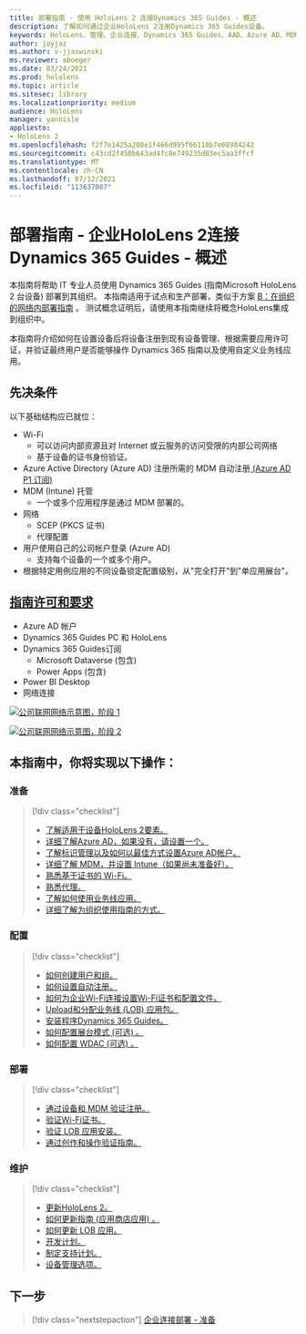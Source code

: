 ```yaml
---
title: 部署指南 - 使用 HoloLens 2 连接Dynamics 365 Guides - 概述
description: 了解如何通过企业HoloLens 2注册Dynamics 365 Guides设备。
keywords: HoloLens、管理、企业连接、Dynamics 365 Guides、AAD、Azure AD、MDM、移动设备管理
author: joyjaz
ms.author: v-jjaswinski
ms.reviewer: aboeger
ms.date: 03/24/2021
ms.prod: hololens
ms.topic: article
ms.sitesec: library
ms.localizationpriority: medium
audience: HoloLens
manager: yannisle
appliesto:
- HoloLens 2
ms.openlocfilehash: f2f7e1425a208e1f466d995f66118b7e68984242
ms.sourcegitcommit: c43cd2f450b643ad4fc8e749235d03ec5aa3ffcf
ms.translationtype: MT
ms.contentlocale: zh-CN
ms.lasthandoff: 07/12/2021
ms.locfileid: "113637007"
---
```

# <a name="deployment-guide---corporate-connected-hololens-2-with-dynamics-365-guides---overview"></a>部署指南 - 企业HoloLens 2连接Dynamics 365 Guides - 概述

本指南将帮助 IT 专业人员使用 Dynamics 365 Guides (指南Microsoft HoloLens 2 台设备) 部署到其组织。 本指南适用于试点和生产部署，类似于方案 [B：在组织的网络内部署指南](/hololens/common-scenarios#scenario-b-deploy-inside-your-organizations-network) 。 测试概念证明后，请使用本指南继续将概念HoloLens集成到组织中。

本指南将介绍如何在设置设备后将设备注册到现有设备管理、根据需要应用许可证，并验证最终用户是否能够操作 Dynamics 365 指南以及使用自定义业务线应用。 

## <a name="prerequisites"></a>先决条件

以下基础结构应已就位：
- Wi-Fi
    - 可以访问内部资源且对 Internet 或云服务的访问受限的内部公司网络
    - 基于设备的证书身份验证。
- Azure Active Directory (Azure AD) 注册所需的 MDM 自动注册[ (Azure AD P1 订阅) ](/azure/active-directory/fundamentals/active-directory-whatis)
- MDM (Intune) 托管
    - 一个或多个应用程序是通过 MDM 部署的。
- 网络 
    - SCEP (PKCS 证书) 
    - 代理配置
- 用户使用自己的公司帐户登录 (Azure AD) 
    - 支持每个设备的一个或多个用户。
- 根据特定用例应用的不同设备锁定配置级别，从"完全打开"到"单应用展台"。

## <a name="guides-licensing-and-requirements"></a>[指南许可和要求](/dynamics365/mixed-reality/guides/requirements#licensing-and-product-requirements)

- Azure AD 帐户
- Dynamics 365 Guides PC 和 HoloLens
- Dynamics 365 Guides订阅
    - Microsoft Dataverse (包含) 
    - Power Apps (包含) 
- Power BI Desktop
- 网络连接

[![公司联网网络示意图，阶段 1 ](./images/deployment-guides-revised-scenario-b-01-1.png)](./images/deployment-guides-revised-scenario-b-01-1.png#lightbox)

[![公司联网网络示意图，阶段 2 ](./images/deployment-guides-revised-scenario-b-02-1.png)](./images/deployment-guides-revised-scenario-b-02-1.png#lightbox)

## <a name="in-this-guide-you-will"></a>本指南中，你将实现以下操作：
### <a name="prepare"></a>准备
> [!div class="checklist"]
>- [了解适用于设备HoloLens 2要素。](hololens2-corp-connected-prepare.md#infrastructure-essentials)
>- [详细了解Azure AD，如果没有，请设置一个。](hololens2-corp-connected-prepare.md#azure-active-directory)
>- [了解标识管理以及如何以最佳方式设置Azure AD帐户。](hololens2-corp-connected-prepare.md#identity-management)
>- [详细了解 MDM，并设置 Intune（如果尚未准备好）。](hololens2-corp-connected-prepare.md#mobile-device-management)
>- [熟悉基于证书的 Wi-Fi。](hololens2-corp-connected-prepare.md#certificates)
>- [熟悉代理。](hololens2-corp-connected-prepare.md#proxy)
>- [了解如何使用业务线应用。](hololens2-corp-connected-prepare.md#line-of-business-apps)
>- [详细了解为组织使用指南的方式。](hololens2-corp-connected-prepare.md#guides-playbook)
### <a name="configure"></a>配置
> [!div class="checklist"]
>- [如何创建用户和组。](hololens2-corp-connected-configure.md#azure-users-and-groups)
>- [如何设置自动注册。](hololens2-corp-connected-configure.md#auto-enrollment-on-hololens-2)
>- [如何为企业Wi-Fi连接设置Wi-Fi证书和配置文件。](hololens2-corp-connected-configure.md#corporate-wi-fi-connectivity)
>- [Upload和分配业务线 (LOB) 应用包。](hololens2-corp-connected-configure.md#app-deployment)
>- [安装程序Dynamics 365 Guides。](hololens2-corp-connected-configure.md#setup-guides-application-licenses-dataverse-and-authoring)
>- [如何配置展台模式 (可选) 。](hololens2-corp-connected-configure.md#optional-kiosk-mode)
>- [如何配置 WDAC (可选) 。](hololens2-corp-connected-configure.md#optional-wdac)
### <a name="deploy"></a>部署
> [!div class="checklist"]
>-  [通过设备和 MDM 验证注册。](hololens2-corp-connected-deploy.md#enrollment-validation)
>-  [验证Wi-Fi证书。](hololens2-corp-connected-deploy.md#wi-fi-certificate-validation)
>-  [验证 LOB 应用安装。](hololens2-corp-connected-deploy.md#validate-lob-app-install)
>-  [通过创作和操作验证指南。](hololens2-corp-connected-deploy.md#validate-dynamics-365-guides)
### <a name="maintain"></a>维护
> [!div class="checklist"]
>- [更新HoloLens 2。](hololens2-corp-connected-maintain.md#update-hololens)
>- [如何更新指南 (应用商店应用) 。](hololens2-corp-connected-maintain.md#how-to-update-dynamics-365-guides-and-other-store-apps)
>- [如何更新 LOB 应用。](hololens2-corp-connected-maintain.md#how-to-update-lob-apps) 
>- [开发计划。](hololens2-corp-connected-maintain.md#development-plan) 
>- [制定支持计划。](hololens2-corp-connected-maintain.md#support-plan)
>- [设备管理选项。](hololens2-corp-connected-maintain.md#device-management)

## <a name="next-step"></a>下一步 
> [!div class="nextstepaction"]
> [企业连接部署 - 准备](hololens2-corp-connected-prepare.md)
